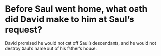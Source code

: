 # Before Saul went home, what oath did David make to him at Saul’s request?

David promised he would not cut off Saul’s descendants, and he would not destroy Saul’s name out of his father’s house.
